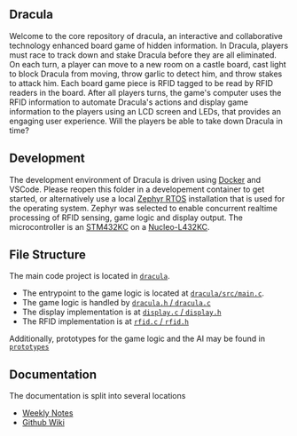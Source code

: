 ## Dracula

Welcome to the core repository of dracula, an interactive and collaborative
technology enhanced board game of hidden information. In Dracula, players must
race to track down and stake Dracula before they are all eliminated. On each
turn, a player can move to a new room on a castle board, cast light to block
Dracula from moving, throw garlic to detect him, and throw stakes to attack him.
Each board game piece is RFID tagged to be read by RFID readers in the board.
After all players turns, the game's computer uses the RFID information to
automate Dracula's actions and display game information to the players using an
LCD screen and LEDs, that provides an engaging user experience. Will the players
be able to take down Dracula in time?

## Development

The development environment of Dracula is driven using
[Docker](https://www.docker.com/) and VSCode. Please reopen this folder in a
developement container to get started, or alternatively use a local
[Zephyr RTOS](https://www.zephyrproject.org/) installation that is used for the
operating system. Zephyr was selected to enable concurrent
realtime processing of RFID sensing, game logic and display output. The
microcontroller is an [STM432KC](https://www.st.com/en/microcontrollers-microprocessors/stm32l432kc.html) on a
[Nucleo-L432KC](https://www.st.com/en/evaluation-tools/nucleo-l432kc.html).

## File Structure

The main code project is located in [`dracula`](/dracula/).
- The entrypoint to the game logic is located at [`dracula/src/main.c`](dracula/src/main.c).
- The game logic is handled by [`dracula.h` / `dracula.c`](/dracula/src/dracula.h)
- The display implementation is at [`display.c` / `display.h`](/dracula/src/display.h)
- The RFID implementation is at [`rfid.c` / `rfid.h`](/dracula/src/rfid.h)

Additionally, prototypes for the game logic and the AI may be found in [`prototypes`](/prototypes/)

## Documentation

The documentation is split into several locations
- [Weekly Notes](/docs/notes/)
- [Github Wiki](https://github.com/alegs-a/bears-ink/wiki)
